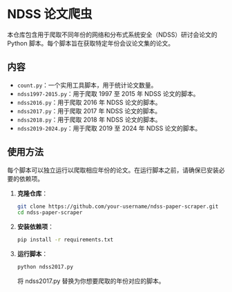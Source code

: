 # NDSS 论文爬虫

本仓库包含用于爬取不同年份的网络和分布式系统安全（NDSS）研讨会论文的 Python 脚本。每个脚本旨在获取特定年份会议论文集的论文。

## 内容

- `count.py`：一个实用工具脚本，用于统计论文数量。
- `ndss1997-2015.py`：用于爬取 1997 至 2015 年 NDSS 论文的脚本。
- `ndss2016.py`：用于爬取 2016 年 NDSS 论文的脚本。
- `ndss2017.py`：用于爬取 2017 年 NDSS 论文的脚本。
- `ndss2018.py`：用于爬取 2018 年 NDSS 论文的脚本。
- `ndss2019-2024.py`：用于爬取 2019 至 2024 年 NDSS 论文的脚本。

## 使用方法

每个脚本可以独立运行以爬取相应年份的论文。在运行脚本之前，请确保已安装必要的依赖项。

1. **克隆仓库**：
   ```bash
   git clone https://github.com/your-username/ndss-paper-scraper.git
   cd ndss-paper-scraper
   ```
   
2. **安装依赖项**：
   ```bash
   pip install -r requirements.txt
   ```
   
3. **运行脚本**：
   ```bash
   python ndss2017.py
   ```
   将 ndss2017.py 替换为你想要爬取的年份对应的脚本。